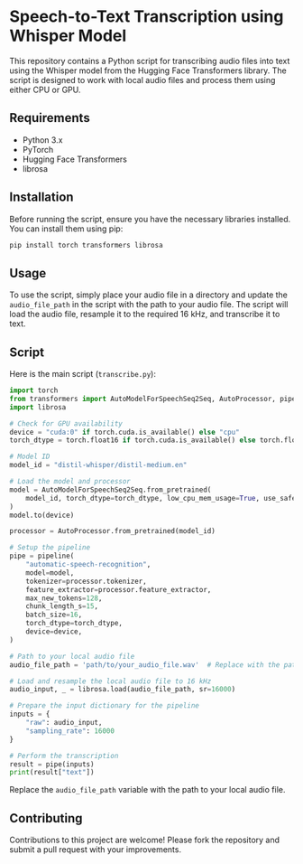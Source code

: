 
# Speech-to-Text Transcription using Whisper Model

This repository contains a Python script for transcribing audio files into text using the Whisper model from the Hugging Face Transformers library. The script is designed to work with local audio files and process them using either CPU or GPU.

## Requirements

- Python 3.x
- PyTorch
- Hugging Face Transformers
- librosa

## Installation

Before running the script, ensure you have the necessary libraries installed. You can install them using pip:

```bash
pip install torch transformers librosa
```

## Usage

To use the script, simply place your audio file in a directory and update the `audio_file_path` in the script with the path to your audio file. The script will load the audio file, resample it to the required 16 kHz, and transcribe it to text.

## Script

Here is the main script (`transcribe.py`):

```python
import torch
from transformers import AutoModelForSpeechSeq2Seq, AutoProcessor, pipeline
import librosa

# Check for GPU availability
device = "cuda:0" if torch.cuda.is_available() else "cpu"
torch_dtype = torch.float16 if torch.cuda.is_available() else torch.float32

# Model ID
model_id = "distil-whisper/distil-medium.en"

# Load the model and processor
model = AutoModelForSpeechSeq2Seq.from_pretrained(
    model_id, torch_dtype=torch_dtype, low_cpu_mem_usage=True, use_safetensors=True
)
model.to(device)

processor = AutoProcessor.from_pretrained(model_id)

# Setup the pipeline
pipe = pipeline(
    "automatic-speech-recognition",
    model=model,
    tokenizer=processor.tokenizer,
    feature_extractor=processor.feature_extractor,
    max_new_tokens=128,
    chunk_length_s=15,
    batch_size=16,
    torch_dtype=torch_dtype,
    device=device,
)

# Path to your local audio file
audio_file_path = 'path/to/your_audio_file.wav'  # Replace with the path to your audio file

# Load and resample the local audio file to 16 kHz
audio_input, _ = librosa.load(audio_file_path, sr=16000)

# Prepare the input dictionary for the pipeline
inputs = {
    "raw": audio_input,
    "sampling_rate": 16000
}

# Perform the transcription
result = pipe(inputs)
print(result["text"])
```

Replace the `audio_file_path` variable with the path to your local audio file.

## Contributing

Contributions to this project are welcome! Please fork the repository and submit a pull request with your improvements.


